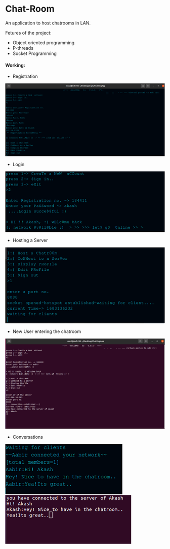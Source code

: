 # Chat-Room
An application to host chatrooms in LAN.

Fetures of the project:
* Object oriented programming
* P-threads
* Socket Programming

#### Working:

* Registration  
  
![Registration](images/registration.png)
  
  
* Login  
  
![Login](images/login.png)
  
  
* Hosting a Server  
  
![Hosting](images/hosting.png)
  
  
* New User entering the chatroom  
  
![New_User](images/new%20user.png)
  
  
* Conversations
  
![Chatting](images/chattin2.png) 
![Chatting](images/chattin1.png)


